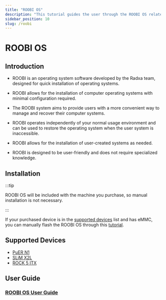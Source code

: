 ```yaml
---
title: "ROOBI OS"
description: "This tutorial guides the user through the ROOBI OS related software features of the Radxa X series."
sidebar_position: 10
slug: /roobi
---
```


# ROOBI OS

## Introduction

- ROOBI is an operating system software developed by the Radxa team, designed for quick installation of operating systems.

- ROOBI allows for the installation of computer operating systems with minimal configuration required.

- The ROOBI system aims to provide users with a more convenient way to manage and recover their computer systems.

- ROOBI operates independently of your normal usage environment and can be used to restore the operating system when the user system is inaccessible.

- ROOBI allows for the installation of user-created systems as needed.

- ROOBI is designed to be user-friendly and does not require specialized knowledge.

## Installation

:::tip

ROOBI OS will be included with the machine you purchase, so manual installation is not necessary.

:::

If your purchased device is in the [supported devices](#supported-devices) list and has eMMC, you can manually flash the ROOBI OS through this [tutorial](/roobi/install-roobi).

## Supported Devices

- [PuER N1](https://palmshell.io/puer-n1)
- [SLiM X2L](https://palmshell.io/slim-x2l)
- [ROCK 5 ITX](https://radxa.com/products/rock5/5itx)

## User Guide

### [ROOBI OS User Guide](/roobi/roobi-usage)
